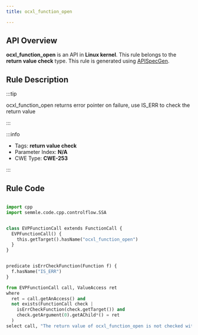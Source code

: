 ```yaml
---
title: ocxl_function_open

---
```



## API Overview
**ocxl_function_open** is an API in **Linux kernel**. This rule belongs to the **return value check** type. This rule is generated using [APISpecGen](../../tools/APISpecGen).
## Rule Description

:::tip

ocxl_function_open returns error pointer on failure, use IS_ERR to check the return value

:::

:::info

- Tags: **return value check**
- Parameter Index: **N/A**
- CWE Type: **CWE-253**

:::

## Rule Code
```python

import cpp
import semmle.code.cpp.controlflow.SSA


class EVPFunctionCall extends FunctionCall {
  EVPFunctionCall() {
    this.getTarget().hasName("ocxl_function_open")
  }
}


predicate isErrCheckFunction(Function f) {
  f.hasName("IS_ERR") 
}

from EVPFunctionCall call, ValueAccess ret
where
  ret = call.getAnAccess() and
  not exists(FunctionCall check |
    isErrCheckFunction(check.getTarget()) and
    check.getArgument(0).getAChild*() = ret
  )
select call, "The return value of ocxl_function_open is not checked with IS_ERR."
    
```